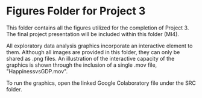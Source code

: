 # Figures Folder for Project 3

This folder contains all the figures utilized for the completion of Project 3. The final project presentation will be included within this folder (MI4).

All exploratory data analysis graphics incorporate an interactive element to them. Although all images are provided in this folder, they can only be shared as .png files. An illustration of the interactive capacity of the graphics is shown through the inclusion of a single .mov file, "HappinessvsGDP.mov". 

To run the graphics, open the linked Google Colaboratory file under the SRC folder.
